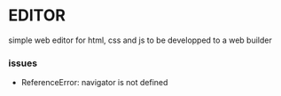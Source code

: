 # EDITOR

simple web editor for html, css and js
to be developped to a web builder

### issues

- ReferenceError: navigator is not defined
